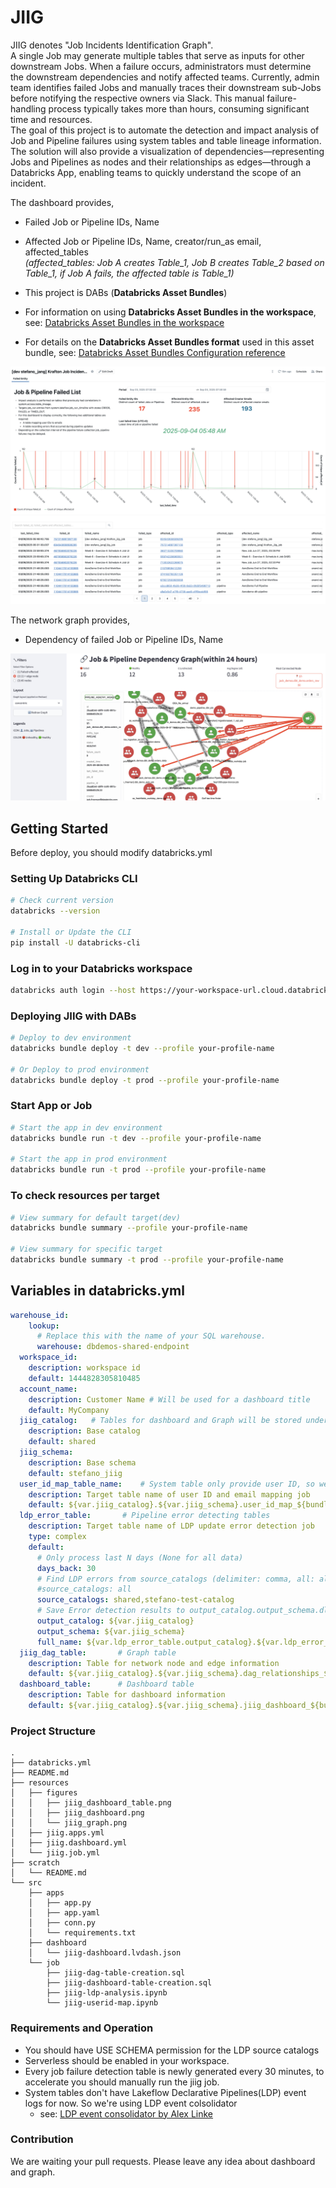 # JIIG 

JIIG denotes "Job Incidents Identification Graph". <br>
A single Job may generate multiple tables that serve as inputs for other downstream Jobs. When a failure occurs, administrators must determine the downstream dependencies and notify affected teams. Currently, admin team identifies failed Jobs and manually traces their downstream sub-Jobs before notifying the respective owners via Slack. This manual failure-handling process typically takes more than hours, consuming significant time and resources. <br>
The goal of this project is to automate the detection and impact analysis of Job and Pipeline failures using system tables and table lineage information. The solution will also provide a visualization of dependencies—representing Jobs and Pipelines as nodes and their relationships as edges—through a Databricks App, enabling teams to quickly understand the scope of an incident.

The dashboard provides,
- Failed Job or Pipeline IDs, Name
- Affected Job or Pipeline IDs, Name, creator/run_as email, affected_tables <br>
_(affected_tables: Job A creates Table_1, Job B creates Table_2 based on Table_1, if Job A fails, the affected table is Table_1)_

- This project is DABs (**Databricks Asset Bundles**)
- For information on using **Databricks Asset Bundles in the workspace**, see: [Databricks Asset Bundles in the workspace](https://docs.databricks.com/aws/en/dev-tools/bundles/workspace-bundles)
- For details on the **Databricks Asset Bundles format** used in this asset bundle, see: [Databricks Asset Bundles Configuration reference](https://docs.databricks.com/aws/en/dev-tools/bundles/reference)

![Dashboard](resources/figures/jiig_dashboard.png)
![Tables](resources/figures/jiig_dashboard_table.png)

The network graph provides,
- Dependency of failed Job or Pipeline IDs, Name

![Graph](resources/figures/jiig_graph.png)

## Getting Started
Before deploy, you should modify databricks.yml
### Setting Up Databricks CLI
```bash
# Check current version
databricks --version

# Install or Update the CLI
pip install -U databricks-cli
```

### Log in to your Databricks workspace
```bash
databricks auth login --host https://your-workspace-url.cloud.databricks.com --profile your-profile-name
```

### Deploying JIIG with DABs
```bash
# Deploy to dev environment
databricks bundle deploy -t dev --profile your-profile-name

# Or Deploy to prod environment
databricks bundle deploy -t prod --profile your-profile-name
```

### Start App or Job
```bash
# Start the app in dev environment
databricks bundle run -t dev --profile your-profile-name

# Start the app in prod environment
databricks bundle run -t prod --profile your-profile-name 
```

### To check resources per target
```bash
# View summary for default target(dev)
databricks bundle summary --profile your-profile-name

# View summary for specific target
databricks bundle summary -t prod --profile your-profile-name
```

## Variables in databricks.yml
```yaml
warehouse_id:
    lookup:
      # Replace this with the name of your SQL warehouse.
      warehouse: dbdemos-shared-endpoint
  workspace_id:
    description: workspace id
    default: 1444828305810485
  account_name:
    description: Customer Name # Will be used for a dashboard title
    default: MyCompany 
  jiig_catalog:   # Tables for dashboard and Graph will be stored under jiig_catalog
    description: Base catalog
    default: shared
  jiig_schema:
    description: Base schema
    default: stefano_jiig
  user_id_map_table_name:    # System table only provide user ID, so we have to map it to email
    description: Target table name of user ID and email mapping job
    default: ${var.jiig_catalog}.${var.jiig_schema}.user_id_map_${bundle.target}
  ldp_error_table:       # Pipeline error detecting tables
    description: Target table name of LDP update error detection job
    type: complex
    default:
      # Only process last N days (None for all data)
      days_back: 30
      # Find LDP errors from source_catalogs (delimiter: comma, all: all)
      #source_catalogs: all
      source_catalogs: shared,stefano-test-catalog
      # Save Error detection results to output_catalog.output_schema.dlt_error_analysis
      output_catalog: ${var.jiig_catalog}
      output_schema: ${var.jiig_schema}
      full_name: ${var.ldp_error_table.output_catalog}.${var.ldp_error_table.output_schema}.dlt_error_analysis
  jiig_dag_table:       # Graph table
    description: Table for network node and edge information
    default: ${var.jiig_catalog}.${var.jiig_schema}.dag_relationships_${bundle.target}
  dashboard_table:      # Dashboard table
    description: Table for dashboard information
    default: ${var.jiig_catalog}.${var.jiig_schema}.jiig_dashboard_${bundle.target}
```

### Project Structure
```
.
├── databricks.yml
├── README.md
├── resources
│   ├── figures
│   │   ├── jiig_dashboard_table.png
│   │   ├── jiig_dashboard.png
│   │   └── jiig_graph.png
│   ├── jiig.apps.yml
│   ├── jiig.dashboard.yml
│   └── jiig.job.yml
├── scratch
│   └── README.md
└── src
    ├── apps
    │   ├── app.py
    │   ├── app.yaml
    │   ├── conn.py
    │   └── requirements.txt
    ├── dashboard
    │   └── jiig-dashboard.lvdash.json
    └── job
        ├── jiig-dag-table-creation.sql
        ├── jiig-dashboard-table-creation.sql
        ├── jiig-ldp-analysis.ipynb
        └── jiig-userid-map.ipynb
```

### Requirements and Operation
* You should have USE SCHEMA permission for the LDP source catalogs
* Serverless should be enabled in your workspace.
* Every job failure detection table is newly generated every 30 minutes, to accelerate you should manually run the jiig job.
* System tables don't have Lakeflow Declarative Pipelines(LDP) event logs for now. So we're using LDP event colsolidator
   * see: [LDP event consolidator by Alex Linke](https://github.com/alinke5/LDP_eventLog_consolidator)

### Contribution
We are waiting your pull requests. Please leave any idea about dashboard and graph.